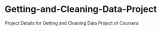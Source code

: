 # Getting-and-Cleaning-Data-Project
Project Details for Getting and Cleaning Data Project of Coursera
